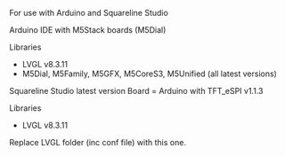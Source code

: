 For use with Arduino and Squareline Studio

Arduino IDE with M5Stack boards (M5Dial)

Libraries 
- LVGL v8.3.11
- M5Dial, M5Family, M5GFX, M5CoreS3, M5Unified (all latest versions)

Squareline Studio latest version
Board = Arduino with TFT_eSPI v1.1.3

Libraries
- LVGL v8.3.11

Replace LVGL folder (inc conf file) with this one.
  
